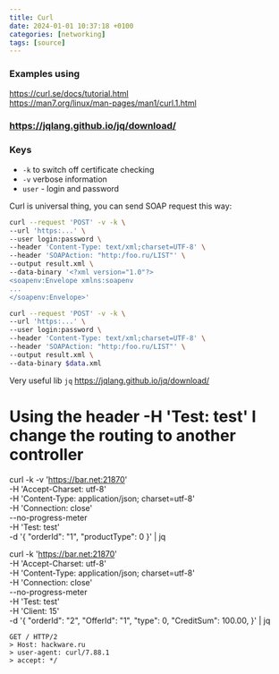 ```yaml
---
title: Curl
date: 2024-01-01 10:37:18 +0100
categories: [networking]
tags: [source]
---
```


### Examples using
https://curl.se/docs/tutorial.html  
https://man7.org/linux/man-pages/man1/curl.1.html  

### https://jqlang.github.io/jq/download/

### Keys
- `-k`  to switch off certificate checking
- `-v` verbose information
- `user`  -  login and password

Curl is universal thing, you can send SOAP request this way:

```bash
curl --request 'POST' -v -k \
--url 'https:...' \
--user login:password \
--header 'Content-Type: text/xml;charset=UTF-8' \
--header 'SOAPAction: "http:/foo.ru/LIST"' \
--output result.xml \
--data-binary '<?xml version="1.0"?>
<soapenv:Envelope xmlns:soapenv
...
</soapenv:Envelope>'
```


```bash
curl --request 'POST' -v -k \
--url 'https:...' \
--user login:password \
--header 'Content-Type: text/xml;charset=UTF-8' \
--header 'SOAPAction: "http:/foo.ru/LIST"' \
--output result.xml \
--data-binary $data.xml
```

Very useful lib `jq`
https://jqlang.github.io/jq/download/


#  Using the header  -H 'Test: test' I change the routing to another controller
curl -k -v 'https://bar.net:21870' \
-H 'Accept-Charset: utf-8' \
-H 'Content-Type: application/json; charset=utf-8' \
-H 'Connection: close' \
--no-progress-meter \
-H 'Test: test' \
-d '{
"orderId": "1",
"productType": 0
}' | jq



curl -k 'https://bar.net:21870' \
-H 'Accept-Charset: utf-8' \
-H 'Content-Type: application/json; charset=utf-8' \
-H 'Connection: close' \
--no-progress-meter \
-H 'Test: test' \
-H 'Client: 15' \
-d '{
"orderId": "2",
"OfferId": "1",
"type": 0,
"CreditSum": 100.00,
}' | jq

```terminal
GET / HTTP/2
> Host: hackware.ru
> user-agent: curl/7.88.1
> accept: */
```

